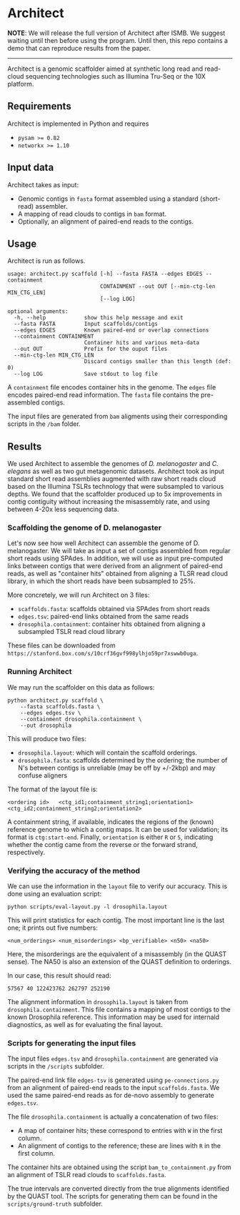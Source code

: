 Architect
=========

**NOTE**: We will release the full version of Architect after ISMB. We suggest waiting until then before using the program. Until then, this repo contains a demo that can reproduce results from the paper.

***

Architect is a genomic scaffolder aimed at synthetic long read and read-cloud sequencing technologies
such as Illumina Tru-Seq or the 10X platform.

## Requirements

Architect is implemented in Python and requires

* `pysam >= 0.82`
* `networkx >= 1.10`

## Input data

Architect takes as input:
* Genomic contigs in `fasta` format assembled using a standard (short-read) assembler.
* A mapping of read clouds to contigs in `bam` format.
* Optionally, an alignment of paired-end reads to the contigs.

## Usage

Architect is run as follows.

```
usage: architect.py scaffold [-h] --fasta FASTA --edges EDGES --containment
                             CONTAINMENT --out OUT [--min-ctg-len MIN_CTG_LEN]
                             [--log LOG]

optional arguments:
  -h, --help            show this help message and exit
  --fasta FASTA         Input scaffolds/contigs
  --edges EDGES         Known paired-end or overlap connections
  --containment CONTAINMENT
                        Container hits and various meta-data
  --out OUT             Prefix for the ouput files
  --min-ctg-len MIN_CTG_LEN
                        Discard contigs smaller than this length (def: 0)
  --log LOG             Save stdout to log file
```

A `containment` file encodes container hits in the genome. The `edges` file encodes paired-end read information. The `fasta` file contains the pre-assembled contigs.

The input files are generated from `bam` aligments using their corresponding scripts in the `/bam` folder.

## Results

We used Architect to assemble the genomes of *D. melanogaster* and *C. elegans* as well as two gut metagenomic datasets.
Architect took as input standard short read assemblies augmented with raw short reads cloud based on the Illumina TSLRs technology that were subsampled to various depths.
We found that the scaffolder produced up to 5x improvements in contig contiguity without increasing the misassembly rate, and using between 4-20x less sequencing data.

### Scaffolding the genome of D. melanogaster

Let's now see how well Architect can assemble the genome of D. melanogaster.
We will take as input a set of contigs assembled from regular short reads 
using SPAdes. In addition, we will use as input pre-computed links
between contigs that were derived from an alignment of paired-end reads,
as well as "container hits" obtained from aligning a TLSR read cloud library, 
in which the short reads have been subsampled to 25%.

More concretely, we will run Architect on 3 files:

* `scaffolds.fasta`: scaffolds obtained via SPAdes from short reads
* `edges.tsv`: paired-end links obtained from the same reads
* `drosophila.containment`: container hits obtained from aligning a subsampled TSLR read cloud library

These files can be downloaded from `https://stanford.box.com/s/10crf36gvf998ylhjo59pr7xswwb0uga`.

### Running Architect

We may run the scaffolder on this data as follows:

```
python architect.py scaffold \
    --fasta scaffolds.fasta \
    --edges edges.tsv \
    --containment drosophila.containment \
    --out drosophila
```

This will produce two files:

* `drosophila.layout`: which will contain the scaffold orderings.
* `drosophila.fasta`: scaffolds determined by the ordering; the number of N's between contigs is unreliable (may be off by +/-2kbp) and may confuse aligners

The format of the layout file is:
```
<ordering id>   <ctg_id1;containment_string1;orientation1>    <ctg_id2;containment_string2;orientation2>
```
A containment string, if available, indicates the regions of the (known) reference genome to which a contig maps.
It can be used for validation; its format is `ctg:start-end`.
Finally, `orientation` is either `R` or `S`, indicating whether the contig came from the reverse or the forward strand, respectively.

### Verifying the accuracy of the method

We can use the information in the `layout` file to verify our accuracy.
This is done using an evaluation script:
```
python scripts/eval-layout.py -l drosophila.layout
```

This will print statistics for each contig. The most important line
is the last one; it prints out five numbers:
```
<num_orderings> <num_misorderings> <bp_verifiable> <n50> <na50>
```
Here, the misorderings are the equivalent of a misassembly (in the QUAST sense).
The NA50 is also an extension of the QUAST definition to orderings.

In our case, this result should read:
```
57567 40 122423762 262797 252190
```

The alignment information in `drosophila.layout` is
taken from `drosophila.containment`. This file contains a mapping of
most contigs to the known Drosophila reference. This information
may be used for internald diagnostics, as well as for evaluating the final layout.

### Scripts for generating the input files

The input files `edges.tsv` and `drosophila.containment` are generated 
via scripts in the `/scripts` subfolder.

The paired-end link file `edges-tsv` is generated using `pe-connections.py`
from an alignment of paired-end reads to the input `scaffolds.fasta`.
We used the same paired-end reads as for de-novo assembly to generate 
`edges.tsv`.

The file `drosophila.containment` is actually a concatenation of two files:

* A map of container hits; these correspond to entries with `W` in the first column.
* An alignment of contigs to the reference; these are lines with `R` in the first column.

The container hits are obtained using the script `bam_to_containment.py`
from an alignment of TSLR read clouds to `scaffolds.fasta`.

The true intervals are converted directly from the true alignments
identified by the QUAST tool. The scripts for generating them can
be found in the `scripts/ground-truth` subfolder.
